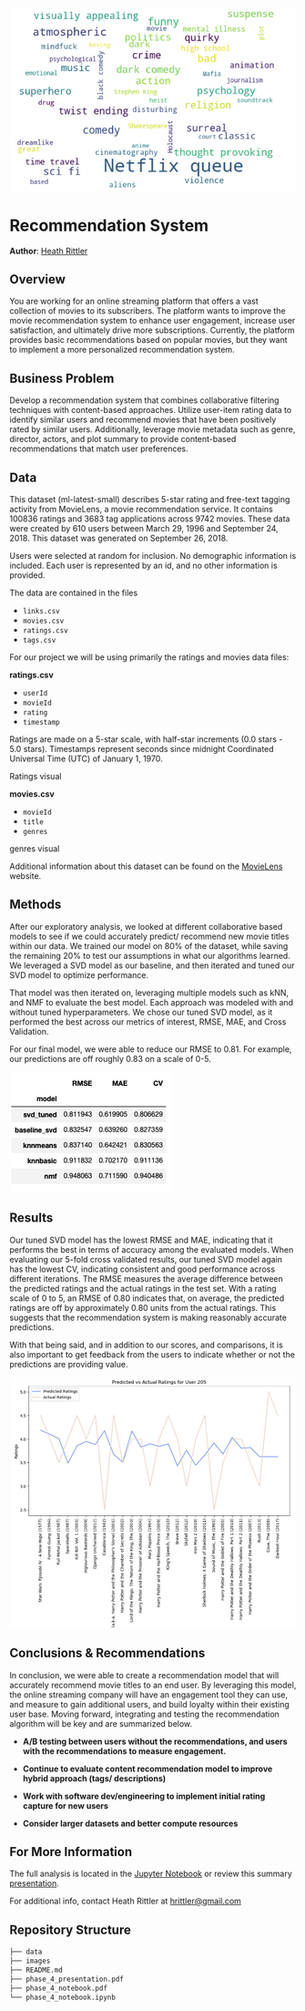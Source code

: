 ![cover](https://github.com/heathlikethecandybar/phase_4/blob/main/images/word_cloud.png)

# Recommendation System

**Author**: [Heath Rittler](mailto:hrittler@gmail.com)


## Overview

You are working for an online streaming platform that offers a vast collection of movies to its subscribers. The platform wants to improve the movie recommendation system to enhance user engagement, increase user satisfaction, and ultimately drive more subscriptions. Currently, the platform provides basic recommendations based on popular movies, but they want to implement a more personalized recommendation system.


## Business Problem

Develop a recommendation system that combines collaborative filtering techniques with content-based approaches. Utilize user-item rating data to identify similar users and recommend movies that have been positively rated by similar users. Additionally, leverage movie metadata such as genre, director, actors, and plot summary to provide content-based recommendations that match user preferences.


## Data

This dataset (ml-latest-small) describes 5-star rating and free-text tagging activity from MovieLens, a movie recommendation service. It contains 100836 ratings and 3683 tag applications across 9742 movies. These data were created by 610 users between March 29, 1996 and September 24, 2018. This dataset was generated on September 26, 2018.

Users were selected at random for inclusion. No demographic information is included. Each user is represented by an id, and no other information is provided.

The data are contained in the files 
* `links.csv`
* `movies.csv` 
* `ratings.csv` 
* `tags.csv`

For our project we will be using primarily the ratings and movies data files:

**ratings.csv**

* `userId`
* `movieId`
* `rating`
* `timestamp`

Ratings are made on a 5-star scale, with half-star increments (0.0 stars - 5.0 stars).  Timestamps represent seconds since midnight Coordinated Universal Time (UTC) of January 1, 1970.

Ratings visual

**movies.csv**

* `movieId`
* `title`
* `genres`

genres visual

Additional information about this dataset can be found on the [MovieLens](https://grouplens.org/datasets/movielens/) website. 


## Methods

After our exploratory analysis, we looked at different collaborative based models to see if we could accurately predict/ recommend new movie titles within our data.  We trained our model on 80% of the dataset, while saving the remaining 20% to test our assumptions in what our algorithms learned.  We leveraged a SVD model as our baseline, and then iterated and tuned our SVD model to optimize performance.

That model was then iterated on, leveraging multiple models such as kNN, and NMF to evaluate the best model.  Each approach was modeled with and without tuned hyperparameters.  We chose our tuned SVD model, as it performed the best across our metrics of interest, RMSE, MAE, and Cross Validation.

For our final model, we were able to reduce our RMSE to 0.81.  For example, our predictions are off roughly 0.83 on a scale of 0-5.

![final_results](https://github.com/heathlikethecandybar/phase_4/blob/main/images/final_results.png)


## Results

Our tuned SVD model has the lowest RMSE and MAE, indicating that it performs the best in terms of accuracy among the evaluated models.  When evaluating our 5-fold cross validated results, our tuned SVD model again has the lowest CV, indicating consistent and good performance across different iterations.  The RMSE measures the average difference between the predicted ratings and the actual ratings in the test set.  With a rating scale of 0 to 5, an RMSE of 0.80 indicates that, on average, the predicted ratings are off by approximately 0.80 units from the actual ratings. This suggests that the recommendation system is making reasonably accurate predictions.  

With that being said, and in addition to our scores, and comparisons, it is also important to get feedback from the users to indicate whether or not the predictions are providing value.

![final_results](https://github.com/heathlikethecandybar/phase_4/blob/main/images/sample_user_preds.png)

## Conclusions & Recommendations

In conclusion, we were able to create a recommendation model that will accurately recommend movie titles to an end user.  By leveraging this model, the online streaming company will have an engagement tool they can use, and measure to gain additional users, and build loyalty within their existing user base. Moving forward, integrating and testing the recommendation algorithm will be key and are summarized below.

- **A/B testing between users without the recommendations, and users with the recommendations to measure engagement.**

- **Continue to evaluate content recommendation model to improve hybrid approach (tags/ descriptions)**

- **Work with software dev/engineering to implement initial rating capture for new users**

- **Consider larger datasets and better compute resources**


## For More Information

The full analysis is located in the [Jupyter Notebook](./phase_4_notebook.ipynb) or review this summary [presentation](./phase_4_presentation.pdf).

For additional info, contact Heath Rittler at [hrittler@gmail.com](mailto:hrittler@gmail.com)


## Repository Structure

```
├── data
├── images
├── README.md
├── phase_4_presentation.pdf
├── phase_4_notebook.pdf
└── phase_4_notebook.ipynb
```